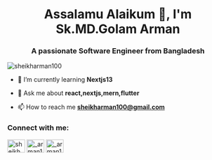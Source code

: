 <h1 align="center">Assalamu Alaikum 👋, I'm Sk.MD.Golam Arman</h1>
<h3 align="center">A passionate Software Engineer from Bangladesh</h3>

<p align="left"> <img src="https://komarev.com/ghpvc/?username=sheikharman100&label=Profile%20views&color=0e75b6&style=flat" alt="sheikharman100" /> </p>

- 🌱 I’m currently learning **Nextjs13**

- 💬 Ask me about **react,nextjs,mern,flutter**

- 📫 How to reach me **sheikharman100@gmail.com**

<h3 align="left">Connect with me:</h3>
<p align="left">
<a href="https://fb.com/sheikh arman" target="blank"><img align="center" src="https://raw.githubusercontent.com/rahuldkjain/github-profile-readme-generator/master/src/images/icons/Social/facebook.svg" alt="sheikh arman" height="30" width="40" /></a>
<a href="https://instagram.com/_arman100__" target="blank"><img align="center" src="https://raw.githubusercontent.com/rahuldkjain/github-profile-readme-generator/master/src/images/icons/Social/instagram.svg" alt="_arman100__" height="30" width="40" /></a>
<a href="https://www.linkedin.com/in/sheikharman100/" target="blank"><img align="center" src="https://cdn.jsdelivr.net/npm/simple-icons@3.0.1/icons/linkedin.svg" alt="_arman100__" height="30" width="40" /></a>
</p>
</p>

